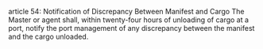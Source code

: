 article 54: Notification of Discrepancy Between Manifest and Cargo
The Master or agent shall, within twenty-four hours of unloading of cargo at a port, notify the port management of any discrepancy between the manifest and the cargo unloaded.
<ul>
</ul>